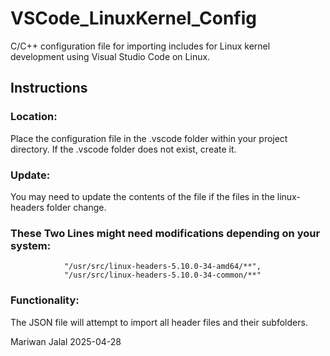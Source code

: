 # VSCode_LinuxKernel_Config
C/C++ configuration file for importing includes for Linux kernel development using Visual Studio Code on Linux.


## Instructions
### Location: 
Place the configuration file in the .vscode folder within your project directory. If the .vscode folder does not exist, create it.

### Update: 
You may need to update the contents of the file if the files in the linux-headers folder change.
### These Two Lines might need modifications depending on your system:
                "/usr/src/linux-headers-5.10.0-34-amd64/**",
                "/usr/src/linux-headers-5.10.0-34-common/**"

### Functionality: 
The JSON file will attempt to import all header files and their subfolders.


Mariwan Jalal 2025-04-28

